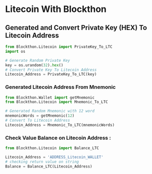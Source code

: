 # Litecoin With Blockthon

## Generated and Convert Private Key (HEX) To Litecoin Address
```python
from Blockthon.Litecoin import PrivateKey_To_LTC
import os

# Generate Random Private Key
key = os.urandom(32).hex()
# Convert Private Key To Litecoin Address
Litecoin_Address = PrivateKey_To_LTC(key)
```
### Generated Litecoin Address From Mnemonic
```python
from Blockthon.Wallet import getMnemonic
from Blockthon.Litecoin import Mnemonic_To_LTC

# Generated Random Mnemonic with 12 word
mnemonicWords = getMnemonic(12)
# Convert To Litecoin Address
Litecoin_Address = Mnemonic_To_LTC(mnemonicWords)
```

### Check Value Balance on Litecoin Address :
```python
from Blockthon.Litecoin import Balance_LTC

Litecoin_Address = 'ADDRESS_Litecoin_WALLET'
# checking return value on string
Balance = Balance_LTC(Litecoin_Address)
```
